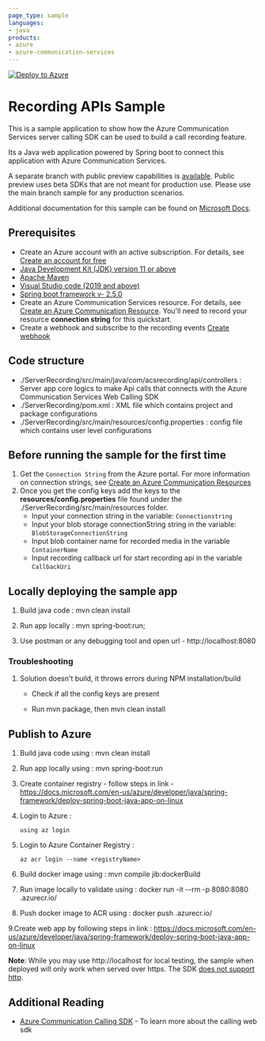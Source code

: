 ```yaml
---
page_type: sample
languages:
- java
products:
- azure
- azure-communication-services
---
```


[![Deploy to Azure](https://aka.ms/deploytoazurebutton)](https://portal.azure.com/#create/Microsoft.Template/uri/https%3A%2F%2Fraw.githubusercontent.com%2FAzure-Samples%2Fcommunication-services-web-calling-hero%2Fmain%2Fdeploy%2Fazuredeploy.json)

# Recording APIs Sample

This is a sample application to show how the Azure Communication Services server calling SDK can be used to build a call recording feature.

Its a Java web application powered by Spring boot to connect this application with Azure Communication Services.

A separate branch with public preview capabilities is [available](https://github.com/Azure-Samples/communication-services-web-calling-hero/tree/public-preview/README.md). Public preview uses beta SDKs that are not meant for production use. Please use the main branch sample for any production scenarios.

Additional documentation for this sample can be found on [Microsoft Docs](https://docs.microsoft.com/azure/communication-services/samples/calling-hero-sample).

## Prerequisites

- Create an Azure account with an active subscription. For details, see [Create an account for free](https://azure.microsoft.com/free/?WT.mc_id=A261C142F)
- [Java Development Kit (JDK) version 11 or above](https://docs.microsoft.com/en-us/azure/developer/java/fundamentals/java-jdk-install)
- [Apache Maven](https://maven.apache.org/download.cgi)
- [Visual Studio code (2019 and above)](https://code.visualstudio.com/download)
- [Spring boot framework v- 2.5.0](https://spring.io/projects/spring-boot)
- Create an Azure Communication Services resource. For details, see [Create an Azure Communication Resource](https://docs.microsoft.com/azure/communication-services/quickstarts/create-communication-resource). You'll need to record your resource **connection string** for this quickstart.
- Create a webhook and subscribe to the recording events [Create webhook](https://docs.microsoft.com/azure/communication-services/quickstarts/voice-video-calling/download-recording-file-sample)

## Code structure

- ./ServerRecording/src/main/java/com/acsrecording/api/controllers : Server app core logics to make Api calls that connects with the Azure Communication Services Web Calling SDK
- ./ServerRecording/pom.xml : XML file which contains project and package configurations
- ./ServerRecording/src/main/resources/config.properties : config file which contains user level configurations

## Before running the sample for the first time
1. Get the `Connection String` from the Azure portal. For more information on connection strings, see [Create an Azure Communication Resources](https://docs.microsoft.com/azure/communication-services/quickstarts/create-communication-resource)
2. Once you get the config keys add the keys to the **resources/config.properties** file found under the ./ServerRecording/src/main/resources folder.
	- Input your connection string in the variable: `Connectionstring`
	- Input your blob storage connectionString string in the variable: `BlobStorageConnectionString`
	- Input blob container name for recorded media in the variable `ContainerName`
	- Input recording callback url for start recording api in the variable `CallbackUri`

## Locally deploying the sample app

1. Build java code : mvn clean install  

2. Run app locally : mvn spring-boot:run; 

3. Use postman or any debugging tool and open url - http://localhost:8080 

### Troubleshooting

1. Solution doesn\'t build, it throws errors during NPM installation/build

	- Check if all the config keys are present

	- Run mvn package, then mvn clean install

## Publish to Azure

1. Build java code using : mvn clean install  

2. Run app locally using : mvn spring-boot:run

3. Create container registry - follow steps in link - https://docs.microsoft.com/en-us/azure/developer/java/spring-framework/deploy-spring-boot-java-app-on-linux

4. Login to Azure :

	```azurecli
	using az login
	```

5. Login to Azure Container Registry :

	```azurecli
	az acr login --name <registryName>
	```

6. Build docker image using : mvn compile jib:dockerBuild  

7. Run image locally to validate using : docker run -it --rm -p 8080:8080   <registryName>.azurecr.io/<projectNameAndVersion>

8. Push docker image to ACR  using : docker push  <registryName>.azurecr.io/<projectNameAndVersion>

9.Create web app by following steps in link : https://docs.microsoft.com/en-us/azure/developer/java/spring-framework/deploy-spring-boot-java-app-on-linux


**Note**: While you may use http://localhost for local testing, the sample when deployed will only work when served over https. The SDK [does not support http](https://docs.microsoft.com/en-us/azure/communication-services/concepts/voice-video-calling/calling-sdk-features#user-webrtc-over-https).

## Additional Reading

- [Azure Communication Calling SDK](https://docs.microsoft.com/azure/communication-services/concepts/voice-video-calling/calling-sdk-features) - To learn more about the calling web sdk